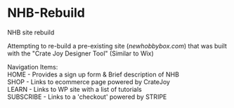 # NHB-Rebuild
NHB site rebuild

Attempting to re-build a pre-existing site (<i>newhobbybox.com</i>) that was built with the "Crate Joy Designer Tool" (Similar to Wix) 

Navigation Items:<br>
    HOME - Provides a sign up form & Brief description of NHB<br>
    SHOP - Links to ecommerce page powered by CrateJoy<br>
    LEARN - Links to WP site with a list of tutorials<br>
    SUBSCRIBE - Links to a 'checkout' powered by STRIPE<br>
    
  
    
    
